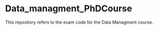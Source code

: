 # Data_managment_PhDCourse

This repository refers to the exam code for the Data Managment course. 
